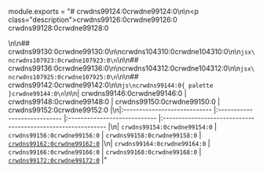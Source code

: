 module.exports = "# crwdns99124:0crwdne99124:0\n\n<p class=\"description\">crwdns99126:0crwdne99126:0 crwdns99128:0crwdne99128:0</p>\n\n## crwdns99130:0crwdne99130:0\n\ncrwdns104310:0crwdne104310:0\n\n```jsx\ncrwdns107923:0crwdne107923:0\n```\n\n## crwdns99136:0crwdne99136:0\n\ncrwdns104312:0crwdne104312:0\n\n```jsx\ncrwdns107925:0crwdne107925:0\n```\n\n## crwdns99142:0crwdne99142:0\n\n```js\ncrwdns99144:0{ palette }crwdne99144:0\n```\n\n| crwdns99146:0crwdne99146:0   | crwdns99148:0crwdne99148:0   | crwdns99150:0crwdne99150:0   | crwdns99152:0crwdne99152:0                                   |\n|:---------------------------- |:---------------------------- |:---------------------------- |:------------------------------------------------------------ |\n| `crwdns99154:0crwdne99154:0` | `crwdns99156:0crwdne99156:0` | `crwdns99158:0crwdne99158:0` | [`crwdns99162:0crwdne99162:0`](crwdns107289:0crwdne107289:0) |\n| `crwdns99164:0crwdne99164:0` | `crwdns99166:0crwdne99166:0` | `crwdns99168:0crwdne99168:0` | [`crwdns99172:0crwdne99172:0`](crwdns107291:0crwdne107291:0) |"